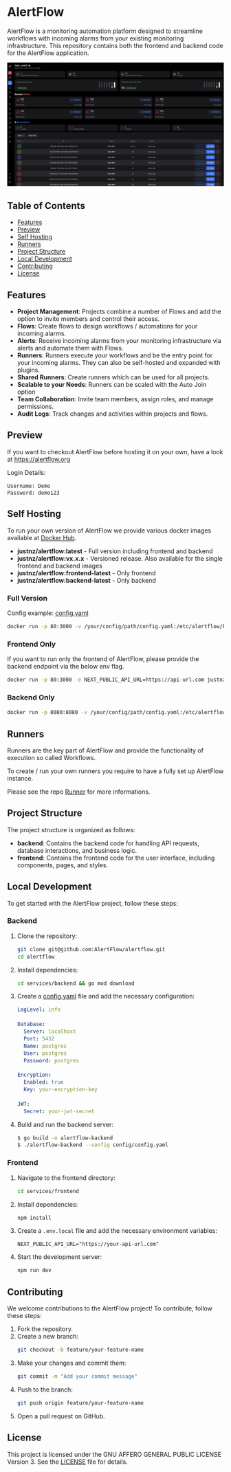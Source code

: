 # AlertFlow

AlertFlow is a monitoring automation platform designed to streamline workflows with incoming alarms from your existing monitoring infrastructure. This repository contains both the frontend and backend code for the AlertFlow application.

![Dashboard Image](https://github.com/v1Flows/alertFlow/blob/develop/services/frontend/public/images/full_dashboard.png?raw=true)

## Table of Contents

- [Features](#features)
- [Preview](#preview)
- [Self Hosting](#self-hosting)
- [Runners](#runners)
- [Project Structure](#project-structure)
- [Local Development](#local-development)
- [Contributing](#contributing)
- [License](#license)

## Features

- **Project Management**: Projects combine a number of Flows and add the option to invite members and control their access.
- **Flows**: Create flows to design workflows / automations for your incoming alarms.
- **Alerts**: Receive incoming alarms from your monitoring infrastructure via alerts and automate them with Flows.
- **Runners**: Runners execute your workflows and be the entry point for your incoming alarms. They can also be self-hosted and expanded with plugins.
- **Shared Runners**: Create runners which can be used for all projects.
- **Scalable to your Needs**: Runners can be scaled with the Auto Join option
- **Team Collaboration**: Invite team members, assign roles, and manage permissions.
- **Audit Logs**: Track changes and activities within projects and flows.

## Preview
If you want to checkout AlertFlow before hosting it on your own, have a look at
https://alertflow.org

Login Details:
```
Username: Demo
Password: demo123
```

## Self Hosting
To run your own version of AlertFlow we provide various docker images available at 
[Docker Hub](https://hub.docker.com/repository/docker/justnz/alertflow/general).
- **justnz/alertflow:latest** - Full version including frontend and backend
- **justnz/alertflow:vx.x.x** - Versioned release. Also available for the single frontend and backend images
- **justnz/alertflow:frontend-latest** - Only frontend
- **justnz/alertflow:backend-latest** - Only backend

### Full Version

Config example: [config.yaml](https://github.com/AlertFlow/alertflow/blob/main/services/backend/config/config.yaml)

```sh
docker run -p 80:3000 -v /your/config/path/config.yaml:/etc/alertflow/backend_config.yaml justnz/alertflow:latest
```

### Frontend Only
If you want to run only the frontend of AlertFlow, please provide the backend endpoint via the below env flag.
```sh
docker run -p 80:3000 -e NEXT_PUBLIC_API_URL=https://api-url.com justnz/alertflow:frontend-latest
```

### Backend Only
```sh
docker run -p 8080:8080 -v /your/config/path/config.yaml:/etc/alertflow/backend_config.yaml justnz/alertflow:backend-latest
```

## Runners
Runners are the key part of AlertFlow and provide the functionality of execution so called Workflows.

To create / run your own runners you require to have a fully set up AlertFlow instance.

Please see the repo [Runner](https://github.com/AlertFlow/runner) for more informations.

## Project Structure

The project structure is organized as follows:

- **backend**: Contains the backend code for handling API requests, database interactions, and business logic.
- **frontend**: Contains the frontend code for the user interface, including components, pages, and styles.

## Local Development

To get started with the AlertFlow project, follow these steps:

### Backend

1. Clone the repository:
    ```sh
    git clone git@github.com:AlertFlow/alertflow.git
    cd alertflow
    ```

2. Install dependencies:
    ```sh
    cd services/backend && go mod download
    ```

3. Create a [config.yaml](https://github.com/AlertFlow/alertflow/blob/main/services/backend/config/config.yaml) file and add the necessary configuration:
    ```yaml
    LogLevel: info

    Database:
      Server: localhost
      Port: 5432
      Name: postgres
      User: postgres
      Password: postgres

    Encryption:
      Enabled: true
      Key: your-encryption-key

    JWT:
      Secret: your-jwt-secret
    ```

4. Build and run the backend server:
    ```sh
    $ go build -o alertflow-backend
    $ ./alertflow-backend --config config/config.yaml
    ```

### Frontend

1. Navigate to the frontend directory:
    ```sh
    cd services/frontend
    ```

2. Install dependencies:
    ```sh
    npm install
    ```

3. Create a `.env.local` file and add the necessary environment variables:
    ```env
    NEXT_PUBLIC_API_URL="https://your-api-url.com"
    ```

4. Start the development server:
    ```sh
    npm run dev
    ```

## Contributing

We welcome contributions to the AlertFlow project! To contribute, follow these steps:

1. Fork the repository.
2. Create a new branch:
    ```sh
    git checkout -b feature/your-feature-name
    ```
3. Make your changes and commit them:
    ```sh
    git commit -m "Add your commit message"
    ```
4. Push to the branch:
    ```sh
    git push origin feature/your-feature-name
    ```
5. Open a pull request on GitHub.

## License

This project is licensed under the GNU AFFERO GENERAL PUBLIC LICENSE Version 3. See the [LICENSE](https://github.com/AlertFlow/alertflow/blob/main/LICENSE) file for details.
